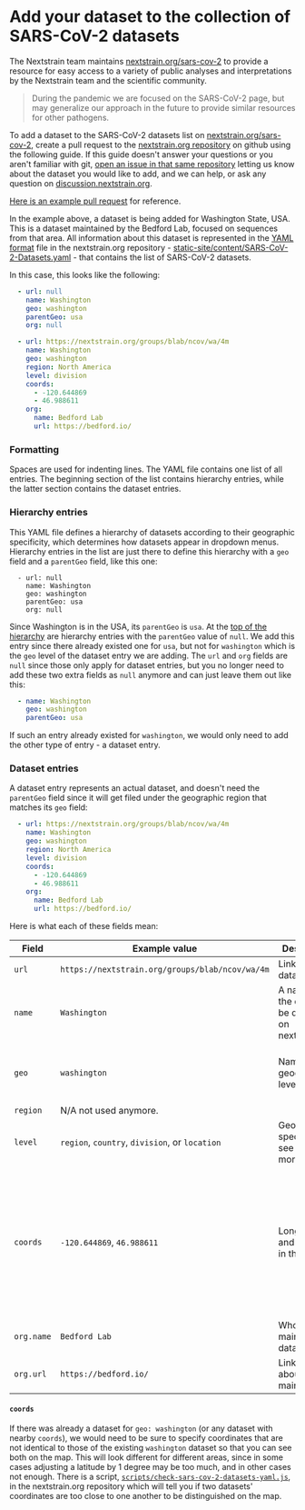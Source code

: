 # Add your dataset to the collection of SARS-CoV-2 datasets

The Nextstrain team maintains [nextstrain.org/sars-cov-2](https://nextstrain.org/sars-cov-2) to provide a resource for easy access to a variety of public analyses and interpretations by the Nextstrain team and the scientific community.

> During the pandemic we are focused on the SARS-CoV-2 page, but may generalize our approach in the future to provide similar resources for other pathogens.


To add a dataset to the SARS-CoV-2 datasets list on [nextstrain.org/sars-cov-2](https://nextstrain.org/sars-cov-2), create a pull request to the [nextstrain.org repository](https://github.com/nextstrain/nextstrain.org) on github using the following guide.
If this guide doesn't answer your questions or you aren't familiar with git, [open an issue in that same repository](https://github.com/nextstrain/nextstrain.org/issues/new/choose) letting us know about the dataset you would like to add, and we can help, or ask any question on [discussion.nextstrain.org](https://discussion.nextstrain.org/).

[Here is an example pull request](https://github.com/nextstrain/nextstrain.org/pull/246) for reference.

In the example above, a dataset is being added for Washington State, USA.
This is a dataset maintained by the Bedford Lab, focused on sequences from that area.
All information about this dataset is represented in the [YAML format](https://docs.ansible.com/ansible/latest/reference_appendices/YAMLSyntax.html) file in the nextstrain.org repository - [static-site/content/SARS-CoV-2-Datasets.yaml](https://github.com/nextstrain/nextstrain.org/blob/master/static-site/content/SARS-CoV-2-Datasets.yaml) - that contains the list of SARS-CoV-2 datasets.

In this case, this looks like the following:

```yaml
  - url: null
    name: Washington
    geo: washington
    parentGeo: usa
    org: null

  - url: https://nextstrain.org/groups/blab/ncov/wa/4m
    name: Washington
    geo: washington
    region: North America
    level: division
    coords:
      - -120.644869
      - 46.988611
    org:
      name: Bedford Lab
      url: https://bedford.io/
```

### Formatting

Spaces are used for indenting lines.
The YAML file contains one list of all entries.
The beginning section of the list contains hierarchy entries, while the latter section contains the dataset entries.

### Hierarchy entries

This YAML file defines a hierarchy of datasets according to their geographic specificity, which determines how datasets appear in dropdown menus.
Hierarchy entries in the list are just there to define this hierarchy with a `geo` field and a `parentGeo` field, like this one:
```
  - url: null
    name: Washington
    geo: washington
    parentGeo: usa
    org: null
```
Since Washington is in the USA, its `parentGeo` is `usa`.
At the [top of the hierarchy](https://github.com/nextstrain/nextstrain.org/blob/master/static-site/content/SARS-CoV-2-Datasets.yaml#L4) are hierarchy entries with the `parentGeo` value of `null`.
We add this entry since there already existed one for `usa`, but not for `washington` which is the `geo` level of the dataset entry we are adding.
The `url` and `org` fields are `null` since those only apply for dataset entries, but you no longer need to add these two extra fields as `null` anymore and can just leave them out like this:
```yaml
  - name: Washington
    geo: washington
    parentGeo: usa
```
If such an entry already existed for `washington`, we would only need to add the other type of entry - a dataset entry.

### Dataset entries

A dataset entry represents an actual dataset, and doesn't need the `parentGeo` field since it will get filed under the geographic region that matches its `geo` field:
```yaml
  - url: https://nextstrain.org/groups/blab/ncov/wa/4m
    name: Washington
    geo: washington
    region: North America
    level: division
    coords:
      - -120.644869
      - 46.988611
    org:
      name: Bedford Lab
      url: https://bedford.io/
```
Here is what each of these fields mean:

| Field | Example value | Description | Formatting |
|---|---|---|---|
|`url`| `https://nextstrain.org/groups/blab/ncov/wa/4m` | Link to the dataset | Valid unique url |
|`name` | `Washington` | A name for the dataset to be displayed on nextstrain.org  | Any informative string |
|`geo`|`washington`|Name of the geographic level|Lower case string consistent with `geo` hierarchy|
|`region`|N/A not used anymore.|||
|`level`|`region`, `country`, `division`, or `location` |Geographic specificity; see [here](https://docs.nextstrain.org/en/latest/tutorials/SARS-CoV-2/steps/data-prep.html#appendix-in-depth-guide-to-the-standard-nextstrain-metadata-fields) for more details. ||
|`coords`|`-120.644869`, `46.988611`|Longitutde and latitude in that order|Longitude: number between -180 (West) and 180 (East); Latitude: number between -85 (South) and 85 (North) |
|`org.name`|`Bedford Lab`|Who maintains this dataset? | String |
|`org.url`|`https://bedford.io/` |Link to info about the maintainers|Valid url|

#### `coords`

If there was already a dataset for `geo: washington` (or any dataset with nearby `coords`), we would need to be sure to specify coordinates that are not identical to those of the existing `washington` dataset so that you can see both on the map.
This will look different for different areas, since in some cases adjusting a latitude by 1 degree may be too much, and in other cases not enough.
There is a script, [`scripts/check-sars-cov-2-datasets-yaml.js`](https://github.com/nextstrain/nextstrain.org/blob/master/scripts/check-sars-cov-2-datasets-yaml.js), in the nextstrain.org repository which will tell you if two datasets' coordinates are too close to one another to be distinguished on the map.
